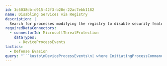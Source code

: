 ```yaml
---
id: 3c6038db-c915-42f3-b20e-22ac7ebb1182
name: Disabling Services via Registry
description: |
  Search for processes modifying the registry to disable security features.
requiredDataConnectors:
  - connectorId: MicrosoftThreatProtection
    dataTypes:
      - DeviceProcessEvents
tactics:
  - Defense Evasion
query: "```kusto\nDeviceProcessEvents\n| where InitiatingProcessCommandLine has_all(@'\"reg\"', 'add', @'\"HKLM\\SOFTWARE\\Policies\\', '/v','/t', 'REG_DWORD', '/d', '/f')\n  and InitiatingProcessCommandLine has_any('DisableRealtimeMonitoring', 'UseTPMKey', 'UseTPMKeyPIN', 'UseAdvancedStartup', \n  'EnableBDEWithNoTPM', 'RecoveryKeyMessageSource')\n```"
---
```


